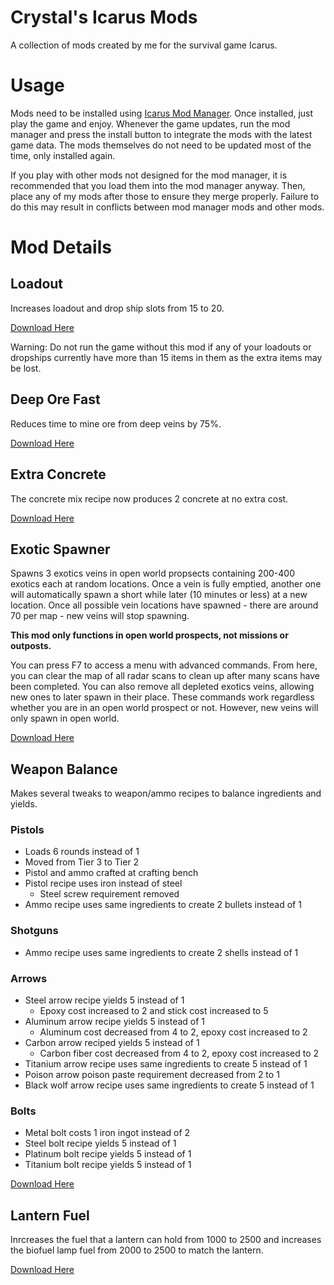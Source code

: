 # Crystal's Icarus Mods

A collection of mods created by me for the survival game Icarus.

# Usage

Mods need to be installed using [Icarus Mod Manager](https://github.com/CrystalFerrai/IcarusModManager). Once installed, just play the game and enjoy. Whenever the game updates, run the mod manager and press the install button to integrate the mods with the latest game data. The mods themselves do not need to be updated most of the time, only installed again.

If you play with other mods not designed for the mod manager, it is recommended that you load them into the mod manager anyway. Then, place any of my mods after those to ensure they merge properly. Failure to do this may result in conflicts between mod manager mods and other mods.

# Mod Details

## Loadout

Increases loadout and drop ship slots from 15 to 20.

[Download Here](https://github.com/CrystalFerrai/IcarusMods/raw/main/Loadout.zip)

Warning: Do not run the game without this mod if any of your loadouts or dropships currently have more than 15 items in them as the extra items may be lost.

## Deep Ore Fast

Reduces time to mine ore from deep veins by 75%.

[Download Here](https://github.com/CrystalFerrai/IcarusMods/raw/main/DeepOreFast.zip)

## Extra Concrete

The concrete mix recipe now produces 2 concrete at no extra cost.

[Download Here](https://github.com/CrystalFerrai/IcarusMods/raw/main/ExtraConcrete.zip)

## Exotic Spawner

Spawns 3 exotics veins in open world propsects containing 200-400 exotics each at random locations. Once a vein is fully emptied, another one will automatically spawn a short while later (10 minutes or less) at a new location. Once all possible vein locations have spawned - there are around 70 per map - new veins will stop spawning.

**This mod only functions in open world prospects, not missions or outposts.**

You can press F7 to access a menu with advanced commands. From here, you can clear the map of all radar scans to clean up after many scans have been completed. You can also remove all depleted exotics veins, allowing new ones to later spawn in their place. These commands work regardless whether you are in an open world prospect or not. However, new veins will only spawn in open world.

[Download Here](https://github.com/CrystalFerrai/IcarusMods/raw/main/ExoticSpawner.zip)

## Weapon Balance

Makes several tweaks to weapon/ammo recipes to balance ingredients and yields.

### Pistols
* Loads 6 rounds instead of 1
* Moved from Tier 3 to Tier 2
* Pistol and ammo crafted at crafting bench
* Pistol recipe uses iron instead of steel
  * Steel screw requirement removed
* Ammo recipe uses same ingredients to create 2 bullets instead of 1

### Shotguns
* Ammo recipe uses same ingredients to create 2 shells instead of 1

### Arrows
* Steel arrow recipe yields 5 instead of 1
  * Epoxy cost increased to 2 and stick cost increased to 5
* Aluminum arrow recipe yields 5 instead of 1
  * Aluminum cost decreased from 4 to 2, epoxy cost increased to 2
* Carbon arrow reciped yields 5 instead of 1
  * Carbon fiber cost decreased from 4 to 2, epoxy cost increased to 2
* Titanium arrow recipe uses same ingredients to create 5 instead of 1
* Poison arrow poison paste requirement decreased from 2 to 1
* Black wolf arrow recipe uses same ingredients to create 5 instead of 1

### Bolts
* Metal bolt costs 1 iron ingot instead of 2
* Steel bolt recipe yields 5 instead of 1
* Platinum bolt recipe yields 5 instead of 1
* Titanium bolt recipe yields 5 instead of 1

[Download Here](https://github.com/CrystalFerrai/IcarusMods/raw/main/WeaponBalance.zip)

## Lantern Fuel
Inrcreases the fuel that a lantern can hold from 1000 to 2500 and increases the biofuel lamp fuel from 2000 to 2500 to match the lantern.

[Download Here](https://github.com/CrystalFerrai/IcarusMods/raw/main/LanternFuel.zip)
